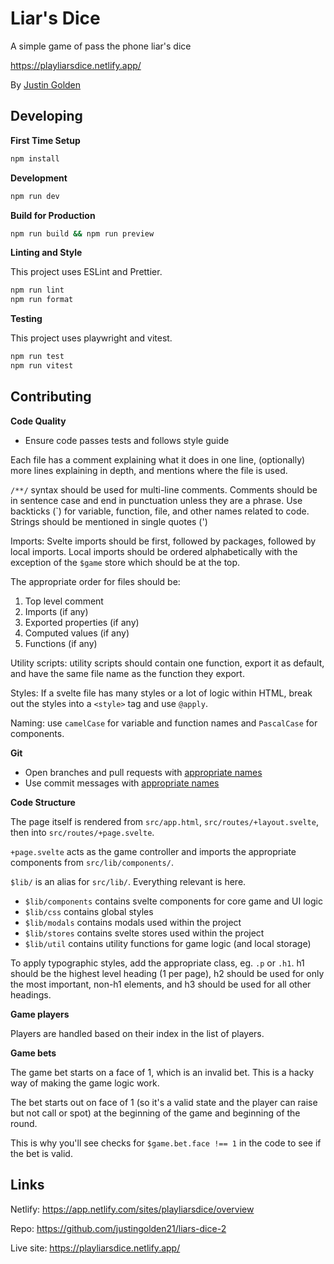 # Liar's Dice

A simple game of pass the phone liar's dice

https://playliarsdice.netlify.app/

By [Justin Golden](https://justingolden.me/)

## Developing

**First Time Setup**

```bash
npm install
```

**Development**

```bash
npm run dev
```

**Build for Production**

```bash
npm run build && npm run preview
```

**Linting and Style**

This project uses ESLint and Prettier.

```bash
npm run lint
npm run format
```

**Testing**

This project uses playwright and vitest.

```bash
npm run test
npm run vitest
```

## Contributing

**Code Quality**

- Ensure code passes tests and follows style guide

Each file has a comment explaining what it does in one line, (optionally) more lines explaining in depth, and mentions where the file is used.

`/**/` syntax should be used for multi-line comments. Comments should be in sentence case and end in punctuation unless they are a phrase. Use backticks (\`) for variable, function, file, and other names related to code. Strings should be mentioned in single quotes (')

Imports: Svelte imports should be first, followed by packages, followed by local imports. Local imports should be ordered alphabetically with the exception of the `$game` store which should be at the top.

The appropriate order for files should be:

1. Top level comment
2. Imports (if any)
3. Exported properties (if any)
4. Computed values (if any)
5. Functions (if any)

Utility scripts: utility scripts should contain one function, export it as default, and have the same file name as the function they export.

Styles: If a svelte file has many styles or a lot of logic within HTML, break out the styles into a `<style>` tag and use `@apply`.

Naming: use `camelCase` for variable and function names and `PascalCase` for components.

**Git**

- Open branches and pull requests with [appropriate names](https://stackoverflow.com/a/6065944/4907950)
- Use commit messages with [appropriate names](https://www.conventionalcommits.org/)

**Code Structure**

The page itself is rendered from `src/app.html`, `src/routes/+layout.svelte`, then into `src/routes/+page.svelte`.

`+page.svelte` acts as the game controller and imports the appropriate components from `src/lib/components/`.

`$lib/` is an alias for `src/lib/`. Everything relevant is here.

- `$lib/components` contains svelte components for core game and UI logic
- `$lib/css` contains global styles
- `$lib/modals` contains modals used within the project
- `$lib/stores` contains svelte stores used within the project
- `$lib/util` contains utility functions for game logic (and local storage)

To apply typographic styles, add the appropriate class, eg. `.p` or `.h1`. h1 should be the highest level heading (1 per page), h2 should be used for only the most important, non-h1 elements, and h3 should be used for all other headings.

**Game players**

Players are handled based on their index in the list of players.

**Game bets**

The game bet starts on a face of 1, which is an invalid bet. This is a hacky way of making the game logic work.

The bet starts out on face of 1 (so it's a valid state and the player can raise but not call or spot) at the beginning of the game and beginning of the round.

This is why you'll see checks for `$game.bet.face !== 1` in the code to see if the bet is valid.

## Links

Netlify: https://app.netlify.com/sites/playliarsdice/overview

Repo: https://github.com/justingolden21/liars-dice-2

Live site: https://playliarsdice.netlify.app/
